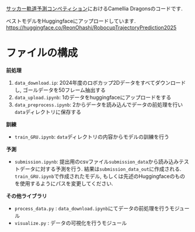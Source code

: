[サッカー軌道予測コンペティション](https://sites.google.com/view/stp-challenge)におけるCamellia Dragonsのコードです.

ベストモデルをHuggingfaceにアップロードしています.
https://huggingface.co/ReonOhashi/RobocupTrajectoryPrediction2025

# ファイルの構成
**前処理**
1. `data_download.ip`: 2024年度のロボカップ2Dデータをすべてダウンロードし, ゴールデータを50フレーム抽出する 
2. `data_upload.ipynb`: 1のデータをhuggingfaceにアップロードをする
3. `data_preprocess.ipynb`: 2からデータを読み込んでデータの前処理を行い`data`ディレクトリに保存する

**訓練**
- `train_GRU.ipynb`: `data`ディレクトリの内容からモデルの訓練を行う

**予測**
- `submission.ipynb`: 提出用のcsvファイル`submission_data`から読み込みテストデータに対する予測を行う. 結果は`submission_data_out`に作成される. `train_GRU.ipynb`で作成されたモデル, もしくは先述のHuggingfaceのものを使用するようにパスを変更してください. 

**その他ライブラリ**
- `process_data.py` : `data_download.ipynb`にてデータの前処理を行うモジュール
- `visualize.py` : データの可視化を行うモジュール